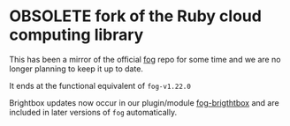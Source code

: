 # OBSOLETE fork of the Ruby cloud computing library

This has been a mirror of the official [fog](http://github.com/fog/fog) repo
for some time and we are no longer planning to keep it up to date.

It ends at the functional equivalent of `fog-v1.22.0`

Brightbox updates now occur in our plugin/module
[fog-brigthtbox](http://github.com/brightbox/fog-brightbox) and are included
in later versions of `fog` automatically.

